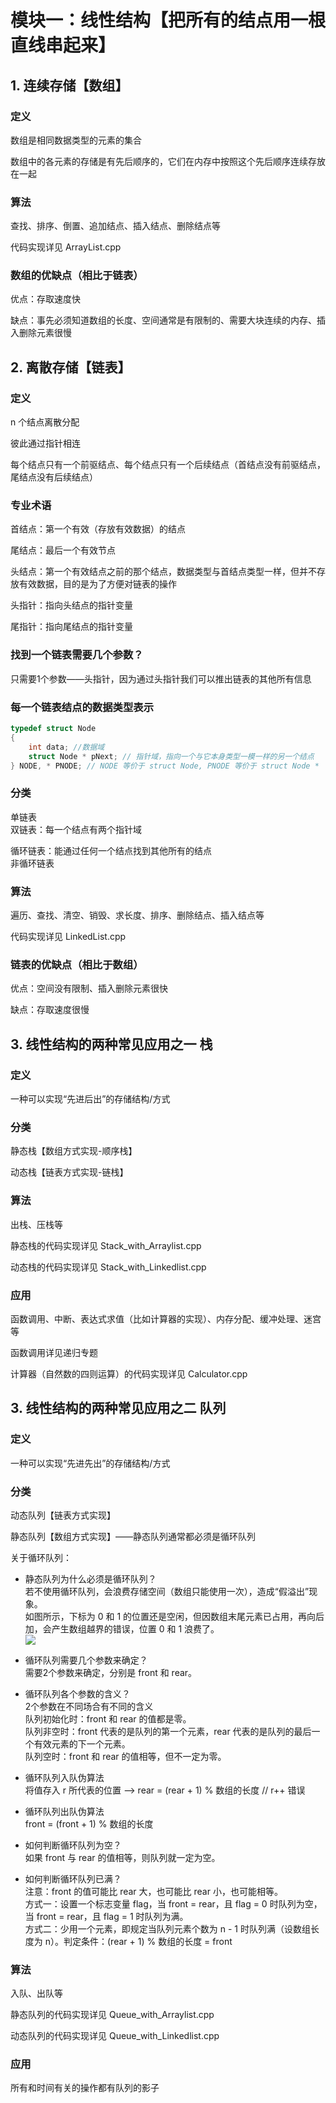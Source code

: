 # 模块一：线性结构【把所有的结点用一根直线串起来】 

## 1. 连续存储【数组】

### 定义
数组是相同数据类型的元素的集合  

数组中的各元素的存储是有先后顺序的，它们在内存中按照这个先后顺序连续存放在一起


### 算法
查找、排序、倒置、追加结点、插入结点、删除结点等  

代码实现详见 ArrayList.cpp

### 数组的优缺点（相比于链表）
优点：存取速度快  

缺点：事先必须知道数组的长度、空间通常是有限制的、需要大块连续的内存、插入删除元素很慢

## 2. 离散存储【链表】
### 定义
n 个结点离散分配  

彼此通过指针相连  

每个结点只有一个前驱结点、每个结点只有一个后续结点（首结点没有前驱结点，尾结点没有后续结点）  

### 专业术语

首结点：第一个有效（存放有效数据）的结点  

尾结点：最后一个有效节点  

头结点：第一个有效结点之前的那个结点，数据类型与首结点类型一样，但并不存放有效数据，目的是为了方便对链表的操作  

头指针：指向头结点的指针变量  

尾指针：指向尾结点的指针变量

### 找到一个链表需要几个参数？
只需要1个参数——头指针，因为通过头指针我们可以推出链表的其他所有信息

### 每一个链表结点的数据类型表示
```C++
typedef struct Node
{
	int data; //数据域 
	struct Node * pNext; // 指针域，指向一个与它本身类型一模一样的另一个结点 
} NODE, * PNODE; // NODE 等价于 struct Node, PNODE 等价于 struct Node * 
```

### 分类
单链表  
双链表：每一个结点有两个指针域  

循环链表：能通过任何一个结点找到其他所有的结点  
非循环链表

### 算法
遍历、查找、清空、销毁、求长度、排序、删除结点、插入结点等  

代码实现详见 LinkedList.cpp

### 链表的优缺点（相比于数组）
优点：空间没有限制、插入删除元素很快 

缺点：存取速度很慢


## 3. 线性结构的两种常见应用之一 栈
### 定义  
一种可以实现“先进后出”的存储结构/方式

### 分类  
静态栈【数组方式实现-顺序栈】

动态栈【链表方式实现-链栈】

### 算法
出栈、压栈等

静态栈的代码实现详见 Stack_with_Arraylist.cpp  

动态栈的代码实现详见 Stack_with_Linkedlist.cpp

### 应用
函数调用、中断、表达式求值（比如计算器的实现）、内存分配、缓冲处理、迷宫等  

函数调用详见递归专题  

计算器（自然数的四则运算）的代码实现详见 Calculator.cpp


## 3. 线性结构的两种常见应用之二 队列
### 定义  
一种可以实现“先进先出”的存储结构/方式

### 分类
动态队列【链表方式实现】  

静态队列【数组方式实现】——静态队列通常都必须是循环队列  

关于循环队列：
* 静态队列为什么必须是循环队列？  
若不使用循环队列，会浪费存储空间（数组只能使用一次），造成“假溢出”现象。  
如图所示，下标为 0 和 1 的位置还是空闲，但因数组末尾元素已占用，再向后加，会产生数组越界的错误，位置 0 和 1 浪费了。  
![](https://note.youdao.com/yws/api/personal/file/WEBbd73f80788e19bdae1775cfd8ebab395?method=download&shareKey=719c118ea1d6c585f6823cb33c2278f7)


* 循环队列需要几个参数来确定？  
需要2个参数来确定，分别是 front 和 rear。  


* 循环队列各个参数的含义？  
2个参数在不同场合有不同的含义  
队列初始化时：front 和 rear 的值都是零。   
队列非空时：front 代表的是队列的第一个元素，rear 代表的是队列的最后一个有效元素的下一个元素。  
队列空时：front 和 rear 的值相等，但不一定为零。  

* 循环队列入队伪算法  
将值存入 r 所代表的位置 --> rear = (rear + 1) % 数组的长度 // r++ 错误

* 循环队列出队伪算法  
front = (front + 1) % 数组的长度  

* 如何判断循环队列为空？  
如果 front 与 rear 的值相等，则队列就一定为空。  

* 如何判断循环队列已满？  
注意：front 的值可能比 rear 大，也可能比 rear 小，也可能相等。  
方式一：设置一个标志变量 flag，当 front = rear，且 flag = 0 时队列为空，当 front = rear，且 flag = 1 时队列为满。  
方式二：少用一个元素，即规定当队列元素个数为 n - 1 时队列满（设数组长度为 n）。判定条件：(rear + 1) % 数组的长度 = front

### 算法
入队、出队等

静态队列的代码实现详见 Queue_with_Arraylist.cpp  

动态队列的代码实现详见 Queue_with_Linkedlist.cpp

### 应用
所有和时间有关的操作都有队列的影子
